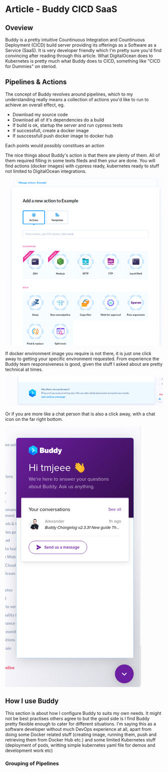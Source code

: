 # Article - Buddy CICD SaaS

## Oveview

Buddy is a pretty intuitive Countinuous Integration and Countinuous Deployment \(CICD\) build server providing its offerings as a Software as a Service \(SaaS\). It is very developer friendly which I'm pretty sure you'd find convincing after reading through this article. What DigitalOcean does to Kubernetes is pretty much what Buddy does to CICD, something like "CICD for Dummies" on steriod.

## Pipelines & Actions

The concept of Buddy revolves around pipelines, which to my understanding really means a collection of actions you'd like to run to achieve an overall effect, eg. 

* Download my source code
* Download all of it's dependencies do a build 
* If build is ok, startup the server and run cypress tests
* If successfull, create a docker image
* If susccessfull push docker image to docker hub

Each points would possibly constitues an action

The nice things about Buddy's action is that there are plenty of them. All of them required filling in some texts fileds and then your are done. You will find actions \(docker images\) with cypress ready, kubernetes ready to stuff not limited to DigitalOcean integrations.

![](../../.gitbook/assets/selection_211.png)

If docker environment image you require is not there, it is just one click away to getting your specific environment requested. From experience the Buddy team responsiveness is good, given the stuff I asked about are pretty technical at times.

![](../../.gitbook/assets/image.png)

Or if you are more like a chat person that is also a click away, with a chat icon on the far right bottom.

![](../../.gitbook/assets/selection_214.png)

## How I use Buddy

This section is about how I configure Buddy to suits my own needs. It might not be best practises others agree to but the good side is I find Buddy pretty flexible enough to cater for different situations. I'm saying this as a software developer without much DevOps experience at all, apart from doing some Docker related stuff \(creating image, running them, push and retrieving them from Docker Hub etc.\) and some limited Kubernetes stuff \(deployment of pods, writting simple kubernetes yaml file for demos and development work etc\)

### Grouping of Pipelines



